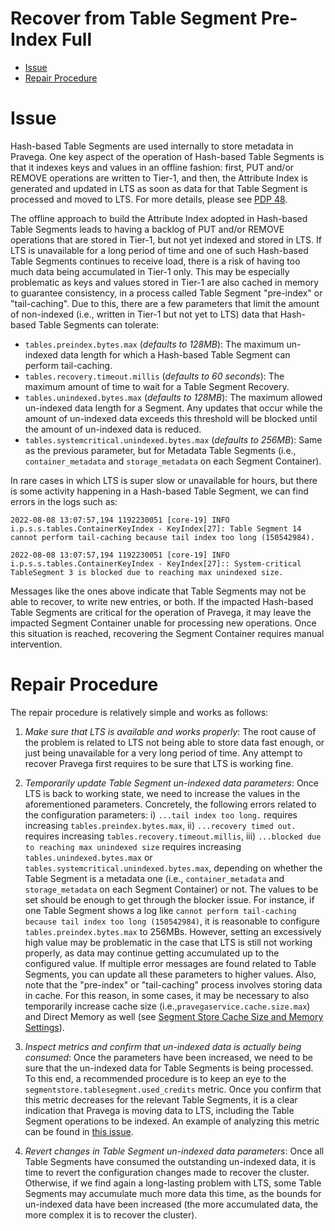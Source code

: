 <!--
Copyright Pravega Authors.

Licensed under the Apache License, Version 2.0 (the "License");
you may not use this file except in compliance with the License.
You may obtain a copy of the License at

    http://www.apache.org/licenses/LICENSE-2.0

Unless required by applicable law or agreed to in writing, software
distributed under the License is distributed on an "AS IS" BASIS,
WITHOUT WARRANTIES OR CONDITIONS OF ANY KIND, either express or implied.
See the License for the specific language governing permissions and
limitations under the License.
-->

# Recover from Table Segment Pre-Index Full

* [Issue](#issue)
* [Repair Procedure](#repair-procedure)

# Issue

Hash-based Table Segments are used internally to store metadata in Pravega.
One key aspect of the operation of Hash-based Table Segments is that it indexes keys and values in an offline fashion:
first, PUT and/or REMOVE operations are written to Tier-1, and then, the Attribute Index is generated and updated in LTS
as soon as data for that Table Segment is processed and moved to LTS. For more details, please see 
[PDP 48](https://github.com/pravega/pravega/wiki/PDP-48-(Key-Value-Tables-Beta-2)).

The offline approach to build the Attribute Index adopted in Hash-based Table Segments leads to having a backlog of
PUT and/or REMOVE operations that are stored in Tier-1, but not yet indexed and stored in LTS. If LTS is unavailable for
a long period of time and one of such Hash-based Table Segments continues to receive load, there is a risk of having too
much data being accumulated in Tier-1 only. This may be especially problematic as keys and values stored in Tier-1 are also
cached in memory to guarantee consistency, in a process called Table Segment "pre-index" or "tail-caching". Due to this, 
there are a few parameters that limit the amount of non-indexed (i.e., written in Tier-1 but not yet to LTS) data that 
Hash-based Table Segments can tolerate: 
- `tables.preindex.bytes.max` (_defaults to 128MB_): The maximum un-indexed data length for which a Hash-based Table Segment can 
perform tail-caching.
- `tables.recovery.timeout.millis` (_defaults to 60 seconds_): The maximum amount of time to wait for a Table Segment Recovery.
- `tables.unindexed.bytes.max` (_defaults to 128MB_): The maximum allowed un-indexed data length for a Segment. Any updates that 
occur while the amount of un-indexed data exceeds this threshold will be blocked until the amount of un-indexed data is reduced. 
- `tables.systemcritical.unindexed.bytes.max` (_defaults to 256MB_): Same as the previous parameter, but for Metadata
Table Segments (i.e., `container_metadata` and  `storage_metadata` on each Segment Container).

In rare cases in which LTS is super slow or unavailable for hours, but there is some activity happening in a Hash-based
Table Segment, we can find errors in the logs such as:

```
2022-08-08 13:07:57,194 1192230051 [core-19] INFO i.p.s.s.tables.ContainerKeyIndex - KeyIndex[27]: Table Segment 14 cannot perform tail-caching because tail index too long (150542984).
```
```
2022-08-08 13:07:57,194 1192230051 [core-19] INFO i.p.s.s.tables.ContainerKeyIndex - KeyIndex[27]:: System-critical TableSegment 3 is blocked due to reaching max unindexed size.
```

Messages like the ones above indicate that Table Segments may not be able to recover, to write new entries, or both.
If the impacted Hash-based Table Segments are critical for the operation of Pravega, it may leave the impacted Segment
Container unable for processing new operations. Once this situation is reached, recovering the Segment Container requires 
manual intervention.

# Repair Procedure

The repair procedure is relatively simple and works as follows:

1. _Make sure that LTS is available and works properly_: The root cause of the problem is related to LTS not being able
to store data fast enough, or just being unavailable for a very long period of time. Any attempt to recover Pravega
first requires to be sure that LTS is working fine.


2. _Temporarily update Table Segment un-indexed data parameters_: Once LTS is back to working state, we need to increase
the values in the aforementioned parameters. Concretely, the following errors related to the configuration parameters:
i) `...tail index too long.` requires increasing `tables.preindex.bytes.max`, 
ii) `...recovery timed out.` requires increasing `tables.recovery.timeout.millis`, 
iii) `...blocked due to reaching max unindexed size` requires increasing `tables.unindexed.bytes.max` or
`tables.systemcritical.unindexed.bytes.max`, depending on whether the Table Segment is a metadata one (i.e., 
`container_metadata` and `storage_metadata` on each Segment Container) or not.
The values to be set should be enough to get through the blocker issue. For instance, if one Table Segment shows a log
like `cannot perform tail-caching because tail index too long (150542984)`, it is reasonable to configure
`tables.preindex.bytes.max` to 256MBs. However, setting an excessively high value may be problematic in the case that
LTS is still not working properly, as data may continue getting accumulated up to the configured value.
If multiple error messages are found related to Table Segments, you can update all these parameters to higher values.
Also, note that the "pre-index" or "tail-caching" process involves storing data in cache. For this reason, in some 
cases, it may be necessary to also temporarily increase cache size (i.e.,`pravegaservice.cache.size.max`) and Direct Memory 
as well (see [Segment Store Cache Size and Memory Settings](https://cncf.pravega.io/docs/latest/admin-guide/segmentstore-memory)).


3. _Inspect metrics and confirm that un-indexed data is actually being consumed_: Once the parameters have been increased,
we need to be sure that the un-indexed data for Table Segments is being processed. To this end, a recommended procedure
is to keep an eye to the `segmentstore.tablesegment.used_credits` metric. Once you confirm that this metric decreases
for the relevant Table Segments, it is a clear indication that Pravega is moving data to LTS, including the Table Segment 
operations to be indexed. An example of analyzing this metric can be found in [this issue](https://github.com/pravega/pravega/issues/6467). 


4. _Revert changes in Table Segment un-indexed data parameters_: Once all Table Segments have consumed the outstanding
un-indexed data, it is time to revert the configuration changes made to recover the cluster. Otherwise, if we find
again a long-lasting problem with LTS, some Table Segments may accumulate much more data this time, as the bounds
for un-indexed data have been increased (the more accumulated data, the more complex it is to recover the cluster). 